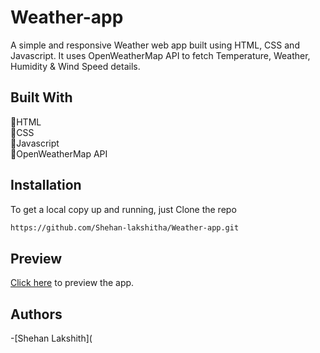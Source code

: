 # Weather-app
A simple and responsive Weather web app built using HTML, CSS and Javascript. It uses OpenWeatherMap API to fetch Temperature, Weather, Humidity & Wind Speed details.<br>

## Built With
💠HTML <br>
💠CSS <br>
💠Javascript <br>
💠OpenWeatherMap API <br>

## Installation
To get a local copy up and running, just Clone the repo <br>
```bash
https://github.com/Shehan-lakshitha/Weather-app.git
```

## Preview
<a href=https://shehan-lakshitha.github.io/Weather-app/>Click here</a> to preview the app.

## Authors

-[Shehan Lakshith](




